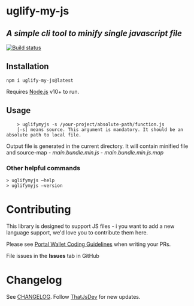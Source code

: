 # uglify-my-js
## _A simple cli tool to minify single javascript file_

[![Build status](https://github.com/nishantmendiratta/uglify-my-js/actions/workflows/tests.yaml/badge.svg)](https://github.com/nishantmendiratta/uglify-my-js/actions)


## Installation
```
npm i uglify-my-js@latest
```

Requires [Node.js](https://nodejs.org/) v10+ to run.

## Usage
```
    > uglifymyjs -s /your-project/absolute-path/function.js
    [-s] means source. This argument is mandatory. It should be an absolute path to local file.
```
Output file is generated in the current directory. It will contain minified file and source-map
    - _main.bundle.min.js_
    - _main.bundle.min.js.map_

### Other helpful commands  
```
> uglifymyjs —help
> uglifymyjs —version
```

# Contributing

This library is designed to support JS files - i you want to add a new language support, we'd love you to contribute them here.

Please see [Portal Wallet Coding Guidelines](https://github.com/nishantmendiratta/uglify-my-js/blob/main/CODING_GUIDELINES.md) when writing your PRs.

File issues in the **Issues** tab in GitHub

# Changelog

See [CHANGELOG](./CHANGELOG.md).
Follow [ThatJsDev](https://github.com/nishantmendiratta) for new updates.
